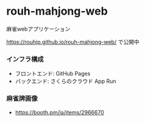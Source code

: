 # rouh-mahjong-web
麻雀webアプリケーション

https://rouhjp.github.io/rouh-mahjong-web/ で公開中

### インフラ構成
- フロントエンド: GitHub Pages
- バックエンド: さくらのクラウド App Run

### 麻雀牌画像
- https://booth.pm/ja/items/2966670
